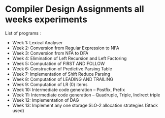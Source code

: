 # Compiler Design Assignments all weeks experiments 

List of programs :

- Week 1: Lexical Analyser 
- Week 2: Conversion from Regular Expression to NFA
- Week 3: Conversion from NFA to DFA
- Week 4: Elimination of Left Recursion and Left Factoring
- Week 5: Computation of FIRST AND FOLLOW 
- Week 6: Construction of Predictive Parsing Table
- Week 7: Implementation of Shift Reduce Parsing
- Week 8: Computation of LEADING AND TRAILING
- Week 9: Computation of LR (0) items
- Week 10: Intermediate code generation – Postfix, Prefix
- Week 11: Intermediate code generation – Quadruple, Triple, Indirect triple
- Week 12: Implementation of DAG
- Week 13: Implement any one storage SLO-2 allocation strategies (Stack used)
